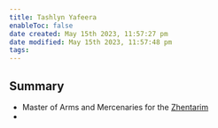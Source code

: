```yaml
---
title: Tashlyn Yafeera
enableToc: false
date created: May 15th 2023, 11:57:27 pm
date modified: May 15th 2023, 11:57:48 pm
tags: 
---
```

## Summary
- Master of Arms and Mercenaries for the [Zhentarim](../Factions/Zhentarim.md)
- 